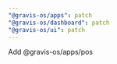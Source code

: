```yaml
---
"@gravis-os/apps": patch
"@gravis-os/dashboard": patch
"@gravis-os/ui": patch
---
```


Add @gravis-os/apps/pos
